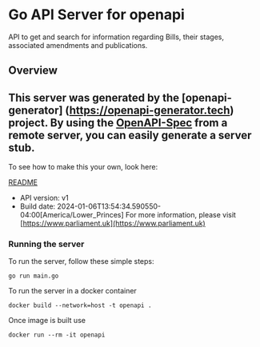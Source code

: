 # Go API Server for openapi

API to get and search for information regarding Bills, their stages, associated amendments and publications.

## Overview
This server was generated by the [openapi-generator]
(https://openapi-generator.tech) project.
By using the [OpenAPI-Spec](https://github.com/OAI/OpenAPI-Specification) from a remote server, you can easily generate a server stub.
-

To see how to make this your own, look here:

[README](https://openapi-generator.tech)

- API version: v1
- Build date: 2024-01-06T13:54:34.590550-04:00[America/Lower_Princes]
For more information, please visit [https://www.parliament.uk](https://www.parliament.uk)


### Running the server
To run the server, follow these simple steps:

```
go run main.go
```

To run the server in a docker container
```
docker build --network=host -t openapi .
```

Once image is built use
```
docker run --rm -it openapi
```
